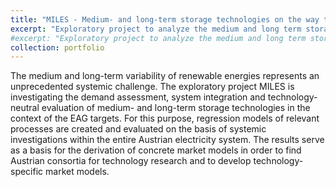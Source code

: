 ```yaml
---
title: "MILES - Medium- and long-term storage technologies on the way to 100% renewable energy in Austria"
excerpt: "Exploratory project to analyze the medium and long term storage needs of the Austrian power system"
#excerpt: "Exploratory project to analyze the medium and long term storage needs of the Austrian power system<br/><img src='/images/500x300.png'>"
collection: portfolio
---
```


The medium and long-term variability of renewable energies represents an unprecedented systemic challenge.
The exploratory project MILES is investigating the demand assessment, system integration and technology-neutral 
evaluation of medium- and long-term storage technologies in the context of the EAG targets. For this purpose, 
regression models of relevant processes are created and evaluated on the basis of systemic investigations within the 
entire Austrian electricity system. 
The results serve as a basis for the derivation of concrete market models in order to find Austrian consortia for 
technology research and to develop technology-specific market models. 
